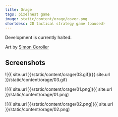 ```yaml
---
title: Orage
tags: pixelnest game
image: static/content/orage/cover.png
shortdesc: 2D tactical strategy game (paused)
---
```


Development is currently halted.

Art by [Simon Coroller](http://pluspixels.tumblr.com)

## Screenshots

![{{ site.url }}/static/content/orage/03.gif]({{ site.url }}/static/content/orage/03.gif)

![{{ site.url }}/static/content/orage/01.png]({{ site.url }}/static/content/orage/01.png)

![{{ site.url }}/static/content/orage/02.png]({{ site.url }}/static/content/orage/02.png)
